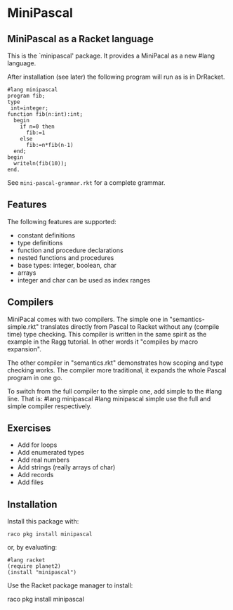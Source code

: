 MiniPascal
==========

MiniPascal as a Racket language
-------------------------------

This is the `minipascal' package. It provides a MiniPacal
as a new #lang language.

After installation (see later) the following program will run
as is in DrRacket.

    #lang minipascal
    program fib;
    type 
     int=integer;
    function fib(n:int):int;
      begin
        if n=0 then
          fib:=1
        else
          fib:=n*fib(n-1)
      end;
    begin
      writeln(fib(10));
    end.

See `mini-pascal-grammar.rkt` for a complete grammar.

Features
--------

The following features are supported:
  - constant definitions
  - type definitions
  - function and procedure declarations
  - nested functions and procedures
  - base types: integer, boolean, char
  - arrays 
  - integer and char can be used as index ranges

Compilers
---------
  
MiniPacal comes with two compilers. The simple one
in "semantics-simple.rkt" translates directly from
Pascal to Racket without any (compile time) type 
checking. This compiler is written in the same
spirit as the example in the Ragg tutorial. In
other words it "compiles by macro expansion".

The other compiler in "semantics.rkt" demonstrates
how scoping and type checking works. The compiler
more traditional, it expands the whole Pascal 
program in one go.

To switch from the full compiler to the simple one,
add simple to the #lang line. That is:
    #lang minipascal
    #lang minipascal simple
use the full and simple compiler respectively.

Exercises
---------
  - Add for loops
  - Add enumerated types
  - Add real numbers
  - Add strings (really arrays of char)
  - Add records
  - Add files
  
Installation
------------

Install this package with:

    raco pkg install minipascal

or, by evaluating:

    #lang racket
    (require planet2)
    (install "minipascal")

Use the Racket package manager to install:

 raco pkg install minipascal
